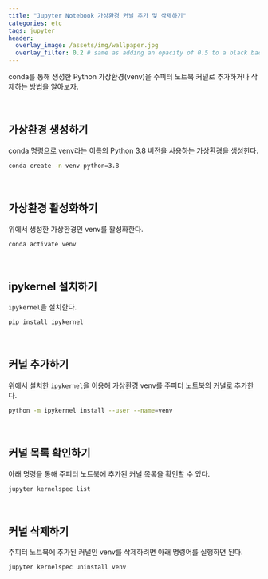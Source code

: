 ```yaml
---
title: "Jupyter Notebook 가상환경 커널 추가 및 삭제하기"
categories: etc
tags: jupyter
header:
  overlay_image: /assets/img/wallpaper.jpg
  overlay_filter: 0.2 # same as adding an opacity of 0.5 to a black background
---
```


conda를 통해 생성한 Python 가상환경(venv)을 주피터 노트북 커널로 추가하거나 삭제하는 방법을 알아보자.

<br>

## 가상환경 생성하기

conda 명령으로 venv라는 이름의 Python 3.8 버전을 사용하는 가상환경을 생성한다.

```bash
conda create -n venv python=3.8
```

<br>

## 가상환경 활성화하기

위에서 생성한 가상환경인 venv를 활성화한다.

```bash
conda activate venv
```

<br>

## ipykernel 설치하기

`ipykernel`을 설치한다.

```bash
pip install ipykernel
```

<br>

## 커널 추가하기

위에서 설치한 `ipykernel`을 이용해 가상환경 venv를 주피터 노트북의 커널로 추가한다.

```bash
python -m ipykernel install --user --name=venv
```

<br>

## 커널 목록 확인하기

아래 명령을 통해 주피터 노트북에 추가된 커널 목록을 확인할 수 있다.

```bash
jupyter kernelspec list
```

<br>

## 커널 삭제하기

주피터 노트북에 추가된 커널인 venv를 삭제하려면 아래 명령어를 실행하면 된다.

```bash
jupyter kernelspec uninstall venv
```